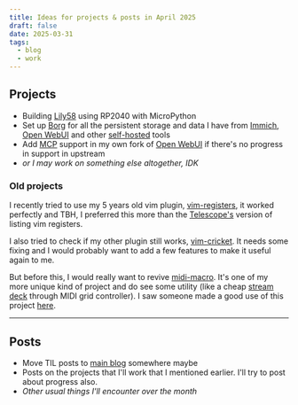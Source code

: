 ```yaml
---
title: Ideas for projects & posts in April 2025
draft: false
date: 2025-03-31
tags:
  - blog
  - work
---
```


## Projects

- Building [Lily58][lily58] using RP2040 with MicroPython
- Set up [Borg][borg] for all the persistent storage and data I have from
  [Immich][immich], [Open WebUI][open-webui] and other [self-hosted][self-hosted] tools
- Add [MCP][mcp] support in my own fork of [Open WebUI][open-webui] if there's
  no progress in support in upstream
- *or I may work on  something else altogether, IDK*

### Old projects
I recently tried to use my 5 years old vim plugin,
[vim-registers][vim-registers], it worked perfectly and TBH, I preferred this
more than the [Telescope's][telescope] version of listing vim registers.

I also tried to check if my other plugin still works, [vim-cricket]. It needs
some fixing and I would probably want to add a few features to make it useful
again to me.

But before this, I would really want to revive [midi-macro][midi-macro]. It's
one of my more unique kind of project and do see some utility (like a cheap
[stream deck][stream-deck] through MIDI grid controller). I saw someone made a
good use of this project [here][midi-macro-project].

---

## Posts

- Move TIL posts to [main blog][vipul.xyz] somewhere maybe
- Posts on the projects that I'll work that I mentioned earlier. I'll try to
  post about progress also.
- *Other usual things I'll encounter over the month*



[lily58]: https://github.com/kata0510/Lily58
[mcp]: https://modelcontextprotocol.io/
[open-webui]: https://github.com/open-webui/open-webui
[vipul.xyz]: https://vipul.xyz
[vim-registers]: https://github.com/vipul-sharma20/vim-registers
[telescope]: https://github.com/nvim-telescope/telescope.nvim
[vim-cricket]: https://github.com/vipul-sharma20/vim-cricket
[midi-macro]: https://github.com/vipul-sharma20/midi-macro/
[stream-deck]: https://www.elgato.com/us/en/p/stream-deck-mk2-black
[midi-macro-project]: https://www.elgato.com/us/en/p/stream-deck-mk2-black
[borg]: https://www.borgbackup.org/
[immich]: https://github.com/immich-app/immich
[self-hosted]: https://vipul.xyz/2024/11/self-hosting/
